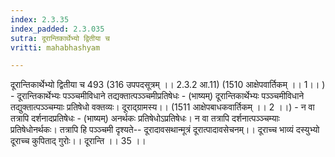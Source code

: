 ```yaml
---
index: 2.3.35
index_padded: 2.3.035
sutra: दूरान्तिकार्थेभ्यो द्वितीया च
vritti: mahabhashyam

---
```

 दूरान्तिकार्थेभ्यो द्वितीया च 493 (316 उपपदसूत्रम् ।। 2.3.2 आ.11) (1510 आक्षेपवार्तिकम् ।। 1।। ) - दूरान्तिकार्थेभ्यः पञ्ञ्चमीविधाने तद्यक्तात्पञ्ञ्चमीप्रतिषेधः - (भाष्यम्) दूरान्तिकार्थेभ्यः पञ्ञ्चमीविधाने तद्युक्तात्पञ्ञ्चम्याः प्रतिषेधो वक्तव्यः। दूराद्ग्रामस्य।। (1511 आक्षेपबाधकवार्तिकम् ।। 2 ।।) - न वा तत्रापि दर्शनादप्रतिषेधः - (भाष्यम्) अनर्थकः प्रतिषेधोऽप्रतिषेधः। न वा तत्रापि दर्शनात्पञ्ञ्चम्याः प्रतिषेधोनर्थकः। तत्रापि हि पञ्ञ्चमी दृश्यते-- दूरादावसथान्मूत्रं दूरात्पादावसेचनम्।। दूराच्च भाव्यं दस्युभ्यो दूराच्च कुपिताद् गुरोः।। दूरान्ति ।। 35 ।। 